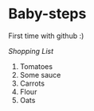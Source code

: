 # Baby-steps
First time with github :)

*Shopping List*
1. Tomatoes
2. Some sauce
3. Carrots
4. Flour
5. Oats
